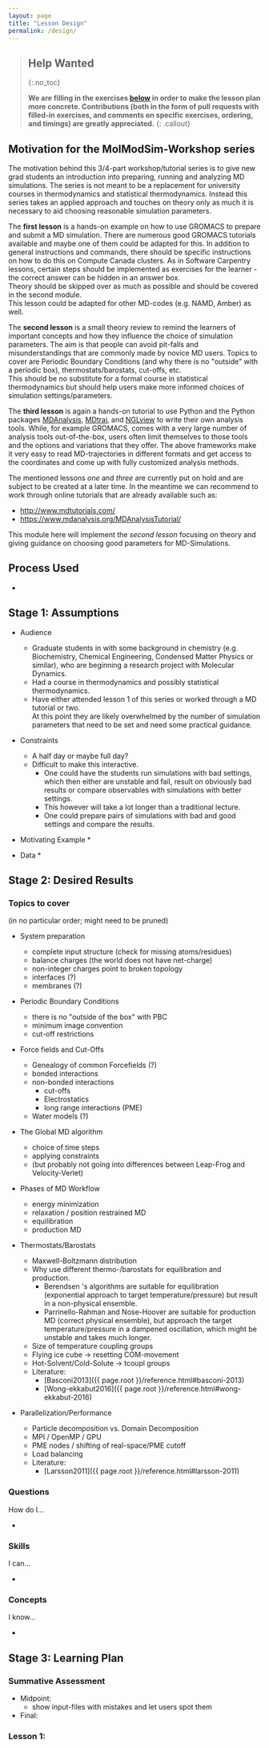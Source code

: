 ```yaml
---
layout: page
title: "Lesson Design"
permalink: /design/
---
```


> ## Help Wanted
> {:.no_toc}
>
> **We are filling in the exercises [below](#stage-3-learning-plan)
> in order to make the lesson plan more concrete.
> Contributions (both in the form of pull requests with filled-in exercises,
> and comments on specific exercises, ordering, and timings) are greatly appreciated.**
{: .callout}

## Motivation for the MolModSim-Workshop series

The motivation behind this 3/4-part workshop/tutorial series is to give new grad 
students an introduction into preparing, running and analyzing MD simulations.
The series is not meant to be a replacement for university courses in thermodynamics 
and statistical thermodynamics.  Instead this series takes an applied approach
and touches on theory only as much it is necessary to aid choosing reasonable
simulation parameters.

The **first lesson** is a hands-on example on how to use GROMACS to prepare and 
submit a MD simulation.  There are numerous good GROMACS tutorials available and 
maybe one of them could be adapted for this.  In addition to general instructions 
and commands, there should be specific instructions on how to do this on Compute 
Canada clusters.  As in Software Carpentry lessons, certain steps should be 
implemented as exercises for the learner - the correct answer can be hidden in 
an answer box.  
Theory should be skipped over as much as possible and should be covered in the 
second module.  
This lesson could be adapted for other MD-codes (e.g. NAMD, Amber) as well.


The **second lesson** is a small theory review to remind the learners of important 
concepts and how they influence the choice of simulation parameters.  The aim is
that people can avoid pit-falls and misunderstandings that are commonly made
by novice MD users. Topics to cover are Periodic Boundary Conditions (and why 
there is no "outside" with a periodic box), thermostats/barostats, cut-offs, etc.  
This should be no substitute for a formal course in statistical thermodynamics 
but should help users make more informed choices of simulation settings/parameters.


The **third lesson** is again a hands-on tutorial to use Python and the Python 
packages [MDAnalysis](https://www,mdanalysis.org), [MDtraj](http://mdtraj.org/),
and [NGLview](http://nglviewer.org/nglview/latest/) to write their own analysis 
tools.  While, for example GROMACS, comes with a very large number of analysis 
tools out-of-the-box, users often limit themselves to those tools and the options
and variations that they offer.  The above frameworks make it very easy to read 
MD-trajectories in different formats and get access to the coordinates and come 
up with fully customized analysis methods.



The mentioned lessons *one* and *three* are currently put on hold and are subject
to be created at a later time.  In the meantime we can recommend to work through
online tutorials that are already available such as:
* http://www.mdtutorials.com/ 
* https://www.mdanalysis.org/MDAnalysisTutorial/

This module here will implement the *second lesson* focusing on theory and giving
guidance on choosing good parameters for MD-Simulations.


## Process Used

* 

## Stage 1: Assumptions

*   Audience
    * Graduate students in with some background in chemistry (e.g. Biochemistry, 
      Chemical Engineering, Condensed Matter Physics or similar),
      who are beginning a research project with Molecular Dynamics.
    * Had a course in thermodynamics and possibly statistical thermodynamics.
    * Have either attended lesson 1 of this series or worked through a MD 
      tutorial or two.  
      At this point they are likely overwhelmed by the number of simulation 
      parameters that need to be set and need some practical guidance.

*   Constraints
    * A half day or maybe full day?
    * Difficult to make this interactive.  
        * One could have the students run simulations with bad settings, 
          which then either are unstable and fail, result on obviously bad 
          results or compare observables with simulations with better settings.
        * This however will take a lot longer than a traditional lecture.
        * One could prepare pairs of simulations with bad and good settings
          and compare the results.

*   Motivating Example
    * 

*   Data
    * 

## Stage 2: Desired Results

### Topics to cover 
(in no particular order; might need to be pruned)

* System preparation
    * complete input structure (check for missing atoms/residues)
    * balance charges (the world does not have net-charge)
    * non-integer charges point to broken topology
    * interfaces (?)
    * membranes (?)

* Periodic Boundary Conditions
    * there is no "outside of the box" with PBC
    * minimum image convention
    * cut-off restrictions

* Force fields and Cut-Offs
    * Genealogy of common Forcefields (?)
    * bonded interactions
    * non-bonded interactions
        * cut-offs
        * Electrostatics
        * long range interactions (PME)
    * Water models (?)

* The Global MD algorithm
    * choice of time steps
    * applying constraints
    * (but probably not going into differences between Leap-Frog and Velocity-Verlet)

* Phases of MD Workflow
    * energy minimization
    * relaxation / position restrained MD
    * equilibration
    * production MD

* Thermostats/Barostats
    * Maxwell-Boltzmann distribution
    * Why use different thermo-/barostats for equilibration and production.
        * Berendsen 's algorithms are suitable for equilibration (exponential 
          approach to target temperature/pressure) but result in a non-physical
          ensemble.
        * Parrinello-Rahman and Nose-Hoover are suitable for production MD
          (correct physical ensemble), but approach the target temperature/pressure
          in a dampened oscillation, which might be unstable and takes much longer.
    * Size of temperature coupling groups
    * Flying ice cube -> resetting COM-movement
    * Hot-Solvent/Cold-Solute -> tcoupl groups
    * Literature:
        * [Basconi2013]({{ page.root }}/reference.html#basconi-2013)
        * [Wong-ekkabut2016]({{ page.root }}/reference.html#wong-ekkabut-2016)

* Parallelization/Performance
    * Particle decomposition vs. Domain Decomposition
    * MPI / OpenMP / GPU
    * PME nodes /  shifting of real-space/PME cutoff
    * Load balancing
    * Literature:
        * [Larsson2011]({{ page.root }}/reference.html#larsson-2011)

### Questions

How do I...

  * 

### Skills

I can...

  * 

### Concepts

I know...

  * 

## Stage 3: Learning Plan

### Summative Assessment

*   Midpoint: 
    * show input-files with mistakes and let users spot them
*   Final:

### Lesson 1:
